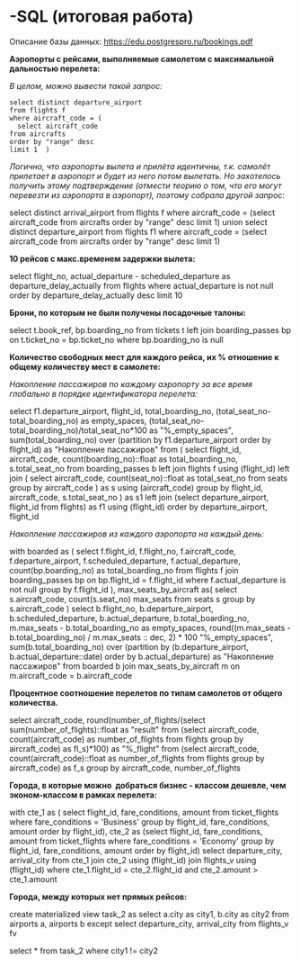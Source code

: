 # -SQL (итоговая работа)

Описание базы данных:
 https://edu.postgrespro.ru/bookings.pdf

**Аэропорты с рейсами, выполняемые самолетом с максимальной дальностью перелета:**

_В целом, можно вывести такой запрос:_

```
select distinct departure_airport  
from flights f  
where aircraft_code = (  
  select aircraft_code  
from aircrafts   
order by "range" desc  
limit 1  )
```

_Логично, что аэропорты вылета и прилёта идентичны, т.к. самолёт прилетает в аэропорт и будет из него потом вылетать.
Но захотелось получить этому подтверждение (отмести теорию о том, что его могут перевезти из аэропорта в аэропорт), поэтому собрала другой запрос:_

select distinct arrival_airport
from flights f
where aircraft_code = (select aircraft_code 
from aircrafts 
order by "range" desc
limit 1)
union
select distinct departure_airport
from flights f1
where aircraft_code = (select aircraft_code 
from aircrafts 
order by "range" desc
limit 1)


**10 рейсов с макс.временем задержки вылета:**

select flight_no, actual_departure - scheduled_departure as departure_delay_actually
from flights
where actual_departure is not null
order by departure_delay_actually desc
limit 10

**Брони, по которым не были получены посадочные талоны:**

select t.book_ref, bp.boarding_no
from tickets t
left join boarding_passes bp on t.ticket_no = bp.ticket_no
where bp.boarding_no is null

**Количество свободных мест для каждого рейса, их % отношение к общему количеству мест в самолете:**

_Накопление пассажиров по каждому аэропорту за все время глобально в порядке идентификатора перелета:_

select f1.departure_airport, flight_id, total_boarding_no, (total_seat_no-total_boarding_no) as empty_spaces, (total_seat_no-total_boarding_no)/total_seat_no*100 as "%_empty_spaces",
	sum(total_boarding_no) over (partition by f1.departure_airport order by flight_id) as "Накопление пассажиров"
from (
		select flight_id, aircraft_code, count(boarding_no)::float as total_boarding_no, s.total_seat_no
		from boarding_passes b
		left join flights f using (flight_id)
		left join (
			select aircraft_code, count(seat_no)::float as total_seat_no
			from seats
			group by aircraft_code
			) as s using (aircraft_code)
		group by flight_id, aircraft_code, s.total_seat_no
		) as s1
left join (select departure_airport, flight_id
		from flights) as f1 using (flight_id)
order by departure_airport, flight_id

_Накопление пассажиров из каждого аэропорта на каждый день:_

with boarded as (
	select f.flight_id, f.flight_no, f.aircraft_code, f.departure_airport, f.scheduled_departure, f.actual_departure, count(bp.boarding_no) as total_boarding_no
	from flights f 
	join boarding_passes bp on bp.flight_id = f.flight_id 
	where f.actual_departure is not null
	group by f.flight_id 
),
max_seats_by_aircraft as(
	select s.aircraft_code,	count(s.seat_no) max_seats
	from seats s 
	group by s.aircraft_code 
)
select b.flight_no,	b.departure_airport, b.scheduled_departure, b.actual_departure,	b.total_boarding_no, m.max_seats - b.total_boarding_no as empty_spaces, round((m.max_seats - b.total_boarding_no) / m.max_seats :: dec, 2) * 100 "%_empty_spaces",
	sum(b.total_boarding_no) over (partition by (b.departure_airport, b.actual_departure::date) order by b.actual_departure) as "Накопление пассажиров"
from boarded b 
join max_seats_by_aircraft m on m.aircraft_code = b.aircraft_code

**Процентное соотношение перелетов по типам самолетов от общего количества.**

select aircraft_code, round(number_of_flights/(select sum(number_of_flights)::float as "result"
from (select aircraft_code, count(aircraft_code) as number_of_flights
from flights
group by aircraft_code) as fl_s)*100) as "%_flight"
from (select aircraft_code, count(aircraft_code)::float as number_of_flights
from flights
group by aircraft_code) as f_s
group by aircraft_code, number_of_flights


**Города, в которые можно  добраться бизнес - классом дешевле, чем эконом-классом в рамках перелета:**

with cte_1 as (
	select flight_id, fare_conditions, amount
	from ticket_flights
	where fare_conditions = 'Business'
	group by flight_id, fare_conditions, amount
	order by flight_id),
cte_2 as (select flight_id, fare_conditions, amount
	from ticket_flights
	where fare_conditions = 'Economy'
	group by flight_id, fare_conditions, amount
	order by flight_id)
select departure_city, arrival_city
from cte_1
join cte_2 using (flight_id)
join flights_v using (flight_id)
where cte_1.flight_id = cte_2.flight_id and cte_2.amount > cte_1.amount

**Города, между которых нет прямых рейсов:**

create materialized view task_2 as
select a.city as city1, b.city as city2
from airports a, airports b
except
select departure_city, arrival_city 
from flights_v fv

select *
from task_2
where city1 != city2
